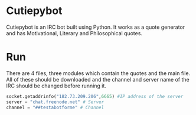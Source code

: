# Cutiepybot
Cutiepybot is an IRC bot built using Python. It works as a quote generator and has Motivational, Literary and Philosophical quotes.

# Run
There are 4 files, three modules which contain the quotes and the main file. All of these should be downloaded and the channel and server name of the IRC should be changed before running it. 

```python 
socket.getaddrinfo("182.73.209.206",6665) #IP address of the server
server = "chat.freenode.net" # Server
channel = "##testabotforme" # Channel
```

